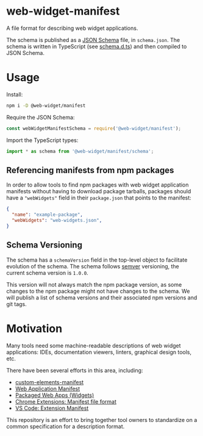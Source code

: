 # web-widget-manifest

A file format for describing web widget applications.

The schema is published as a [JSON Schema](https://json-schema.org/) file, in `schema.json`. The schema is written in TypeScript (see [schema.d.ts](https://github.com/web-widget/web-widget-manifest/blob/master/schema.d.ts)) and then compiled to JSON Schema.

# Usage

Install:

```sh
npm i -D @web-widget/manifest
```

Require the JSON Schema:

```ts
const webWidgetManifestSchema = require('@web-widget/manifest');
```

Import the TypeScript types:

```ts
import * as schema from '@web-widget/manifest/schema';
```

## Referencing manifests from npm packages

In order to allow tools to find npm packages with web widget application manifests without having to download package tarballs, packages should have a `"webWidgets"` field in their `package.json` that points to the manifest:

```json
{
  "name": "example-package",
  "webWidgets": "web-widgets.json",
}
```

## Schema Versioning

The schema has a `schemaVersion` field in the top-level object to facilitate
evolution of the schema. The schema follows [semver](https://semver.org/) versioning, the current schema version is `1.0.0`.

This version will not always match the npm package version, as some changes to the npm package might not have changes to the schema. We will publish a list of schema versions and their associated npm versions and git tags.

# Motivation

Many tools need some machine-readable descriptions of web widget applications: IDEs, documentation viewers, linters, graphical design tools, etc.

There have been several efforts in this area, including:

- [custom-elements-manifest](https://github.com/webcomponents/custom-elements-manifest)
- [Web Application Manifest](https://www.w3.org/TR/appmanifest/)
- [Packaged Web Apps (Widgets)](https://www.w3.org/TR/2018/OBSL-widgets-20181011)
- [Chrome Extensions: Manifest file format](https://developer.chrome.com/docs/extensions/mv3/manifest/)
- [VS Code: Extension Manifest](https://code.visualstudio.com/api/references/extension-manifest)

This repository is an effort to bring together tool owners to standardize on a common specification for a description format.